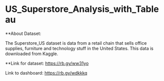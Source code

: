 # US_Superstore_Analysis_with_Tableau

**About Dataset:

The Superstore_US dataset is data from a retail chain that sells office supplies, furniture and technology stuff in the United States. This data is downloaded from Kaggle.

**Link for dataset: https://rb.gy/ww31yo

Link to dashboard: https://rb.gy/wdkkkq


